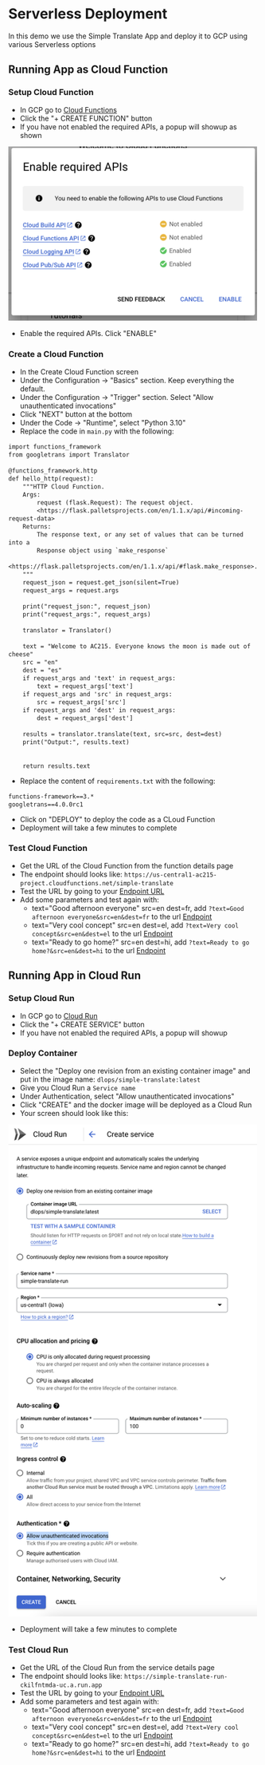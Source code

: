 # Serverless Deployment

In this demo we use the Simple Translate App and deploy it to GCP using various Serverless options

## Running App as Cloud Function

### Setup Cloud Function
* In GCP go to [Cloud Functions](https://console.cloud.google.com/functions)
* Click the "+ CREATE FUNCTION" button
* If you have not enabled the required APIs, a popup will showup as shown

<img src="images/cloud-function-enable-apis.png"  width="500">

* Enable the required APIs. Click "ENABLE"

### Create a Cloud Function
* In the Create Cloud Function screen
* Under the Configuration -> "Basics" section. Keep everything the default.
* Under the Configuration -> "Trigger" section. Select "Allow unauthenticated invocations"
* Click "NEXT" button at the bottom
* Under the Code -> "Runtime", select "Python 3.10"
* Replace the code in `main.py` with the following:
```
import functions_framework
from googletrans import Translator

@functions_framework.http
def hello_http(request):
    """HTTP Cloud Function.
    Args:
        request (flask.Request): The request object.
        <https://flask.palletsprojects.com/en/1.1.x/api/#incoming-request-data>
    Returns:
        The response text, or any set of values that can be turned into a
        Response object using `make_response`
        <https://flask.palletsprojects.com/en/1.1.x/api/#flask.make_response>.
    """
    request_json = request.get_json(silent=True)
    request_args = request.args

    print("request_json:", request_json)
    print("request_args:", request_args)

    translator = Translator()

    text = "Welcome to AC215. Everyone knows the moon is made out of cheese"
    src = "en"
    dest = "es"
    if request_args and 'text' in request_args:
        text = request_args['text']
    if request_args and 'src' in request_args:
        src = request_args['src']
    if request_args and 'dest' in request_args:
        dest = request_args['dest']
    
    results = translator.translate(text, src=src, dest=dest)
    print("Output:", results.text)
    

    return results.text
```

* Replace the content of `requirements.txt` with the following:
```
functions-framework==3.*
googletrans==4.0.0rc1
```

* Click on "DEPLOY" to deploy the code as a CLoud Function
* Deployment will take a few minutes to complete

### Test Cloud Function

* Get the URL of the Cloud Function from the function details page
* The endpoint should looks like: `https://us-central1-ac215-project.cloudfunctions.net/simple-translate` 
* Test the URL by going to your [Endpoint URL](https://us-central1-ac215-project.cloudfunctions.net/simple-translate)
* Add some parameters and  test again with:
    - text="Good afternoon everyone" src=en dest=fr, add `?text=Good afternoon everyone&src=en&dest=fr` to the url  [Endpoint](<https://us-central1-ac215-project.cloudfunctions.net/simple-translate?text=Good afternoon everyone&src=en&dest=fr>)
    - text="Very cool concept" src=en dest=el, add `?text=Very cool concept&src=en&dest=el` to the url [Endpoint](<https://us-central1-ac215-project.cloudfunctions.net/simple-translate?text=Very cool concept&src=en&dest=el>)
    - text="Ready to go home?" src=en dest=hi, add `?text=Ready to go home?&src=en&dest=hi` to the url [Endpoint](<https://us-central1-ac215-project.cloudfunctions.net/simple-translate?text=Ready to go home?&src=en&dest=hi>)

## Running App in Cloud Run

### Setup Cloud Run
* In GCP go to [Cloud Run](https://console.cloud.google.com/run)
* Click the "+ CREATE SERVICE" button
* If you have not enabled the required APIs, a popup will showup

### Deploy Container
* Select the "Deploy one revision from an existing container image" and put in the image name: `dlops/simple-translate:latest`
* Give you Cloud Run a `Service name`
* Under Authentication, select "Allow unauthenticated invocations"
* Click "CREATE" and the docker image will be deployed as a Cloud Run
* Your screen should look like this:
<img src="images/cloud-run-create.png"  width="500">

* Deployment will take a few minutes to complete

### Test Cloud Run

* Get the URL of the Cloud Run from the service details page
* The endpoint should looks like: `https://simple-translate-run-ckilfntmda-uc.a.run.app` 
* Test the URL by going to your [Endpoint URL](https://simple-translate-run-ckilfntmda-uc.a.run.app)
* Add some parameters and  test again with:
    - text="Good afternoon everyone" src=en dest=fr, add `?text=Good afternoon everyone&src=en&dest=fr` to the url  [Endpoint](<https://simple-translate-run-ckilfntmda-uc.a.run.app?text=Good afternoon everyone&src=en&dest=fr>)
    - text="Very cool concept" src=en dest=el, add `?text=Very cool concept&src=en&dest=el` to the url [Endpoint](<https://simple-translate-run-ckilfntmda-uc.a.run.app?text=Very cool concept&src=en&dest=el>)
    - text="Ready to go home?" src=en dest=hi, add `?text=Ready to go home?&src=en&dest=hi` to the url [Endpoint](<https://simple-translate-run-ckilfntmda-uc.a.run.app?text=Ready to go home?&src=en&dest=hi>)


